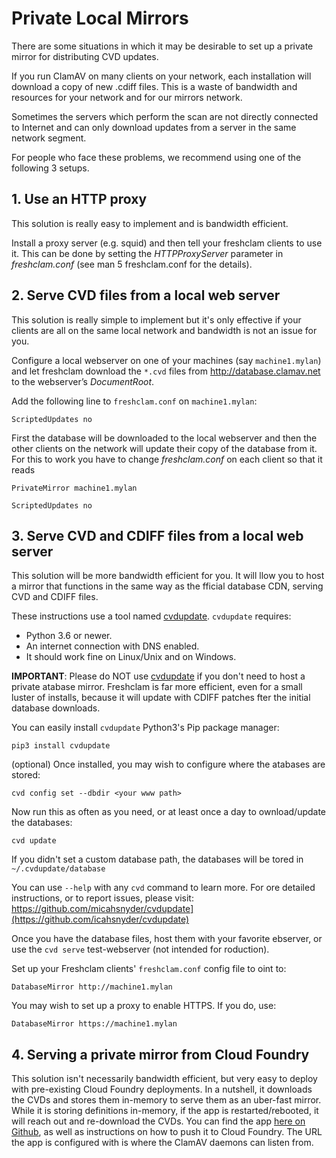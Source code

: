 # Private Local Mirrors

There are some situations in which it may be desirable to set up a private mirror for distributing CVD updates.

If you run ClamAV on many clients on your network, each installation will download a copy of new .cdiff files. This is a waste of bandwidth and resources for your network and for our mirrors network.

Sometimes the servers which perform the scan are not directly connected to Internet and can only download updates from a server in the same network segment.

For people who face these problems, we recommend using one of the following 3 setups.

## 1. Use an HTTP proxy

This solution is really easy to implement and is bandwidth efficient.

Install a proxy server (e.g. squid) and then tell your freshclam clients to use it. This can be done by setting the _HTTPProxyServer_ parameter in _freshclam.conf_ (see man 5 freshclam.conf for the details).

## 2. Serve CVD files from a local web server

This solution is really simple to implement but it's only effective if your clients are all on the same local network and bandwidth is not an issue for you.

Configure a local webserver on one of your machines (say `machine1.mylan`) and let freshclam download the `*.cvd` files from http://database.clamav.net to the webserver’s *DocumentRoot*.

Add the following line to `freshclam.conf` on `machine1.mylan`:

`ScriptedUpdates no`

First the database will be downloaded to the local webserver and then the other clients on the network will update their copy of the database from it. For this to work you have to change _freshclam.conf_ on each client so that it reads

`PrivateMirror machine1.mylan`

`ScriptedUpdates no`

## 3. Serve CVD and CDIFF files from a local web server

This solution will be more bandwidth efficient for you. It will llow you to host a mirror that functions in the same way as the fficial database CDN, serving CVD and CDIFF files.

These instructions use a tool named [cvdupdate](https://github.om/micahsnyder/cvdupdate). `cvdupdate` requires:

- Python 3.6 or newer.
- An internet connection with DNS enabled.
- It should work fine on Linux/Unix and on Windows.

**IMPORTANT**: Please do NOT use [cvdupdate](https://github.com/icahsnyder/cvdupdate) if you don't need to host a private atabase mirror. Freshclam is far more efficient, even for a small luster of installs, because it will update with CDIFF patches fter the initial database downloads.

You can easily install `cvdupdate` Python3's Pip package manager:

`pip3 install cvdupdate`

(optional) Once installed, you may wish to configure where the atabases are stored:

`cvd config set --dbdir <your www path>`

Now run this as often as you need, or at least once a day to ownload/update the databases:

`cvd update`

If you didn't set a custom database path, the databases will be tored in `~/.cvdupdate/database`

You can use `--help` with any `cvd` command to learn more. For ore detailed instructions, or to report issues, please visit: https://github.com/micahsnyder/cvdupdate](https://github.com/icahsnyder/cvdupdate)

Once you have the database files, host them with your favorite ebserver, or use the `cvd serve` test-webserver (not intended for roduction).

Set up your Freshclam clients' `freshclam.conf` config file to oint to:

`DatabaseMirror http://machine1.mylan`

You may wish to set up a proxy to enable HTTPS.  If you do, use:

`DatabaseMirror https://machine1.mylan`

## 4. Serving a private mirror from Cloud Foundry

This solution isn't necessarily bandwidth efficient, but very easy to deploy with pre-existing Cloud Foundry deployments. In a nutshell, it downloads the CVDs and stores them in-memory to serve them as an uber-fast mirror. While it is storing definitions in-memory, if the app is restarted/rebooted, it will reach out and re-download the CVDs. You can find the app [here on Github](https://github.com/mxplusb/clamav), as well as instructions on how to push it to Cloud Foundry. The URL the app is configured with is where the ClamAV daemons can listen from.
